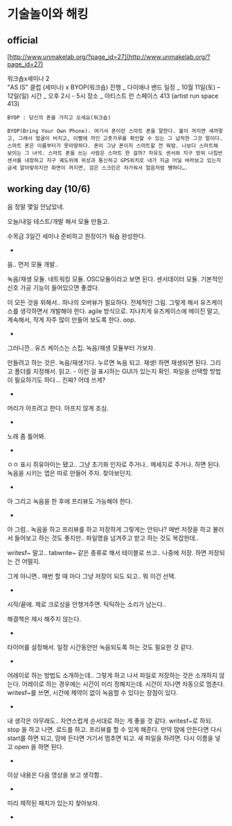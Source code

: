 # 기술놀이와 해킹

## official
[http://www.unmakelab.org/?page_id=27](http://www.unmakelab.org/?page_id=27)

워크숍x세미나 2  
"AS IS" 클럽 (세미나) x BYOP(워크숍)
진행 _ 다이애나 밴드
일정 _ 10월 11일(토) – 12일(일)
시간 _ 오후 2시 - 5시 
장소 _ 아티스트 런 스페이스 413 (artist run space 413)
 
```
BYOP : 당신의 폰을 가지고 오세요(워크숍)

BYOP(Bring Your Own Phone). 여기서 폰이란 스마트 폰을 말한다. 불이 꺼지면 새까맣고, 그래서 얼굴이 비치고, 이빨에 끼인 고춧가루를 확인할 수 있는 그 넙적한 그것 말이다. 스마트 폰은 이름부터가 못마땅하다. 폰이 그냥 폰이지 스마트할 껀 뭐람. 나보다 스마트해 보이는 그 녀석. 스마트 폰을 쓰는 사람은 스마트 한 걸까? 자유도 센서와 지구 방위 나침반 센서를 내장하고 지구 궤도위에 위성과 통신하고 GPS위치로 내가 지금 어딜 바라보고 있는지 금세 알아맞히지만 화면이 꺼지면, 검은 스크린은 차가워서 얼음처럼 쨍하다….
```

## working day (10/6)

음 정말 몇일 안남았네.

오늘/내일 테스트/개발 해서 모듈 만들고.

수목금 3일간 세미나 준비하고 원정이가 웍숍 완성한다.

-

음.. 먼저 모듈 개발..

녹음/재생 모듈.
네트워킹 모듈. OSC모듈이라고 보면 된다.
센서데이터 모듈. 기본적인 신호 가공 기능이 들어있으면 좋겠다.

이 모든 것을 위해서.. 하나의 오버뷰가 필요하다.
전체적인 그림. 그렇게 해서 유즈케이스를 생각하면서 개발해야 한다.
agile 방식으로. 지나치게 유즈케이스에 메이진 말고, 계속해서, 작게 자주 많이 만들어 보도록 한다.
oop.

-

그러니깐.. 유즈 케이스는 스킵.
녹음/재생 모듈부터 가보자.

만들려고 하는 것은.
녹음/재생기다.
누르면 녹음 되고. 재생! 하면 재생되면 된다.
그리고 폴더를 지정해서. 읽고. - 이런 걸 표시하는 GUI가 있는지 확인.
파일을 선택할 방법이 필요하기도 하다... 진짜? 어데 쓰게?

-

머리가 아프려고 한다. 아프지 않게 조심.

-

노래 좀 틀어봐.

-

ㅇㅇ 표시 쥐유아이는 됐고.. 그냥 초기화 인자로 주거나.. 메세지로 주거나. 하면 된다.
녹음을 시키는 앱은 따로 만들어 주자.
찾아보던지.

-

아 그리고 녹음을 한 후에 프리뷰도 가능해야 한다.

-

아 그럼.. 녹음을 하고 프리뷰를 하고 저장하게 그렇게는 안되나? 매번 저장을 하고 불러서 들어보고 하는 것도 좋지만..
파일명을 넘겨주고 받고 하는 것도 복잡한데..

writesf~ 말고.. tabwrite~ 같은 종류로 해서 테이블로 쓰고.. 나중에 저장. 하면 저장되는 건 어떨지.

그게 아니면.. 매번 할 때 마다 그냥 저장이 되도 되고.. 뭐 이건 선택.

-

시작/끝에. 제로 크로싱을 안챙겨주면. 틱틱하는 소리가 남는다..

해결책은 제시 해주지 않는다.

-

타이머를 설정해서. 일정 시간동안만 녹음되도록 하는 것도 필요한 것 같다.

-

어레이로 하는 방법도 소개하는데.. 그렇게 하고 나서 파일로 저장하는 것은 소개하지 않는다.
어레이로 하는 경우에는 시간이 미리 정해지는데. 시간이 지나면 자동으로 멈춘다.
writesf~를 쓰면, 시간에 제약이 없이 녹음할 수 있다는 장점이 있다.

-

내 생각은 아무래도.. 자연스럽게 순서대로 하는 게 좋을 것 같다.
writesf~로 하되. stop 을 하고 나면. 로드를 하고. 프리뷰를 할 수 있게 해준다.
만약 맘에 안든다면 다시 start를 하면 되고, 맘에 든다면 거기서 멈추면 되고.
새 파일을 하려면. 다시 이름을 넣고 open 을 하면 된다.

-

이상 내용은 다음 영상을 보고 생각함..

[](http://www.youtube.com/watch?v=oXE7BvUd8W0)

-

미리 제작된 패치가 있는지 찾아보자.

-
